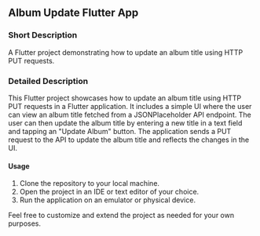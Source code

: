 
## Album Update Flutter App

### Short Description
A Flutter project demonstrating how to update an album title using HTTP PUT requests.

### Detailed Description
This Flutter project showcases how to update an album title using HTTP PUT requests in a Flutter application. It includes a simple UI where the user can view an album title fetched from a JSONPlaceholder API endpoint. The user can then update the album title by entering a new title in a text field and tapping an "Update Album" button. The application sends a PUT request to the API to update the album title and reflects the changes in the UI.

#### Usage
1. Clone the repository to your local machine.
2. Open the project in an IDE or text editor of your choice.
3. Run the application on an emulator or physical device.

Feel free to customize and extend the project as needed for your own purposes.
